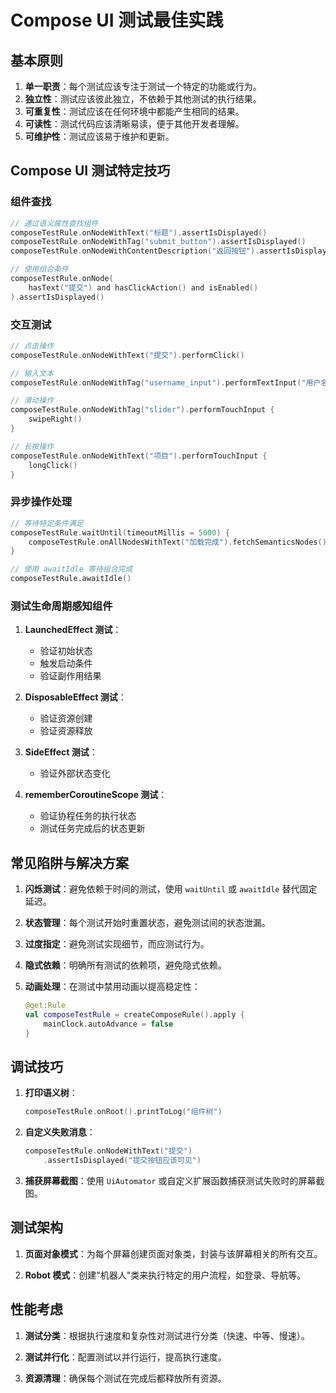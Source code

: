 # Compose UI 测试最佳实践

## 基本原则

1. **单一职责**：每个测试应该专注于测试一个特定的功能或行为。
2. **独立性**：测试应该彼此独立，不依赖于其他测试的执行结果。
3. **可重复性**：测试应该在任何环境中都能产生相同的结果。
4. **可读性**：测试代码应该清晰易读，便于其他开发者理解。
5. **可维护性**：测试应该易于维护和更新。

## Compose UI 测试特定技巧

### 组件查找

```kotlin
// 通过语义属性查找组件
composeTestRule.onNodeWithText("标题").assertIsDisplayed()
composeTestRule.onNodeWithTag("submit_button").assertIsDisplayed()
composeTestRule.onNodeWithContentDescription("返回按钮").assertIsDisplayed()

// 使用组合条件
composeTestRule.onNode(
    hasText("提交") and hasClickAction() and isEnabled()
).assertIsDisplayed()
```

### 交互测试

```kotlin
// 点击操作
composeTestRule.onNodeWithText("提交").performClick()

// 输入文本
composeTestRule.onNodeWithTag("username_input").performTextInput("用户名")

// 滑动操作
composeTestRule.onNodeWithTag("slider").performTouchInput { 
    swipeRight() 
}

// 长按操作
composeTestRule.onNodeWithText("项目").performTouchInput {
    longClick()
}
```

### 异步操作处理

```kotlin
// 等待特定条件满足
composeTestRule.waitUntil(timeoutMillis = 5000) {
    composeTestRule.onAllNodesWithText("加载完成").fetchSemanticsNodes().size == 1
}

// 使用 awaitIdle 等待组合完成
composeTestRule.awaitIdle()
```

### 测试生命周期感知组件

1. **LaunchedEffect 测试**：
   - 验证初始状态
   - 触发启动条件
   - 验证副作用结果

2. **DisposableEffect 测试**：
   - 验证资源创建
   - 验证资源释放

3. **SideEffect 测试**：
   - 验证外部状态变化

4. **rememberCoroutineScope 测试**：
   - 验证协程任务的执行状态
   - 测试任务完成后的状态更新

## 常见陷阱与解决方案

1. **闪烁测试**：避免依赖于时间的测试，使用 `waitUntil` 或 `awaitIdle` 替代固定延迟。

2. **状态管理**：每个测试开始时重置状态，避免测试间的状态泄漏。

3. **过度指定**：避免测试实现细节，而应测试行为。

4. **隐式依赖**：明确所有测试的依赖项，避免隐式依赖。

5. **动画处理**：在测试中禁用动画以提高稳定性：
   ```kotlin
   @get:Rule
   val composeTestRule = createComposeRule().apply {
       mainClock.autoAdvance = false
   }
   ```

## 调试技巧

1. **打印语义树**：
   ```kotlin
   composeTestRule.onRoot().printToLog("组件树")
   ```

2. **自定义失败消息**：
   ```kotlin
   composeTestRule.onNodeWithText("提交")
       .assertIsDisplayed("提交按钮应该可见")
   ```

3. **捕获屏幕截图**：使用 `UiAutomator` 或自定义扩展函数捕获测试失败时的屏幕截图。

## 测试架构

1. **页面对象模式**：为每个屏幕创建页面对象类，封装与该屏幕相关的所有交互。

2. **Robot 模式**：创建"机器人"类来执行特定的用户流程，如登录、导航等。

## 性能考虑

1. **测试分类**：根据执行速度和复杂性对测试进行分类（快速、中等、慢速）。

2. **测试并行化**：配置测试以并行运行，提高执行速度。

3. **资源清理**：确保每个测试在完成后都释放所有资源。 